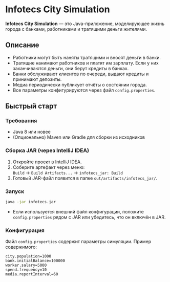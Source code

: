# Infotecs City Simulation

**Infotecs City Simulation** — это Java-приложение, моделирующее жизнь города с банками, работниками и тратящими деньги жителями.

## Описание

- Работники могут быть наняты тратящими и вносят деньги в банки.
- Тратящие нанимают работников и платят им зарплату. Если у них заканчиваются деньги, они берут кредиты в банках.
- Банки обслуживают клиентов по очереди, выдают кредиты и принимают депозиты.
- Медиа периодически публикует отчёты о состоянии города.
- Все параметры конфигурируются через файл `config.properties`.

## Быстрый старт

### Требования

- Java 8 или новее
- (Опционально) Maven или Gradle для сборки из исходников

### Сборка JAR (через IntelliJ IDEA)

1. Откройте проект в IntelliJ IDEA.
2. Соберите артефакт через меню:  
   `Build` → `Build Artifacts...` → `infotecs_jar: Build`
3. Готовый JAR-файл появится в папке `out/artifacts/infotecs_jar/`.

### Запуск

```sh
java -jar infotecs.jar
```

- Если используется внешний файл конфигурации, положите `config.properties` рядом с JAR или убедитесь, что он включён в JAR.

### Конфигурация

Файл `config.properties` содержит параметры симуляции. Пример содержимого:
```properties
city.population=1000
bank.initialBalance=100000
worker.salary=5000
spend.frequency=10
media.reportInterval=60
```
